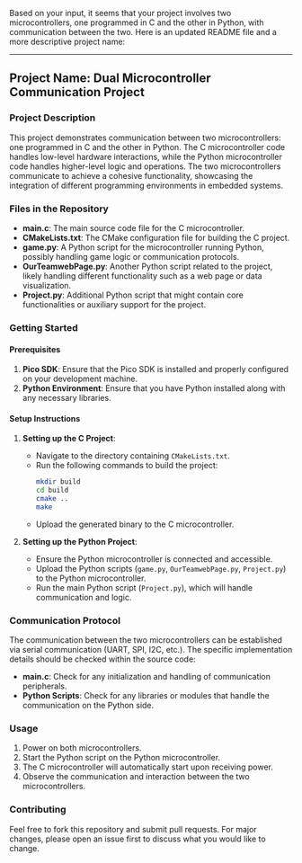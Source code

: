 Based on your input, it seems that your project involves two microcontrollers, one programmed in C and the other in Python, with communication between the two. Here is an updated README file and a more descriptive project name:

---

## Project Name: Dual Microcontroller Communication Project

### Project Description

This project demonstrates communication between two microcontrollers: one programmed in C and the other in Python. The C microcontroller code handles low-level hardware interactions, while the Python microcontroller code handles higher-level logic and operations. The two microcontrollers communicate to achieve a cohesive functionality, showcasing the integration of different programming environments in embedded systems.

### Files in the Repository

- **main.c**: The main source code file for the C microcontroller.
- **CMakeLists.txt**: The CMake configuration file for building the C project.
- **game.py**: A Python script for the microcontroller running Python, possibly handling game logic or communication protocols.
- **OurTeamwebPage.py**: Another Python script related to the project, likely handling different functionality such as a web page or data visualization.
- **Project.py**: Additional Python script that might contain core functionalities or auxiliary support for the project.

### Getting Started

#### Prerequisites

1. **Pico SDK**: Ensure that the Pico SDK is installed and properly configured on your development machine.
2. **Python Environment**: Ensure that you have Python installed along with any necessary libraries.

#### Setup Instructions

1. **Setting up the C Project**:
    - Navigate to the directory containing `CMakeLists.txt`.
    - Run the following commands to build the project:
      ```sh
      mkdir build
      cd build
      cmake ..
      make
      ```
    - Upload the generated binary to the C microcontroller.

2. **Setting up the Python Project**:
    - Ensure the Python microcontroller is connected and accessible.
    - Upload the Python scripts (`game.py`, `OurTeamwebPage.py`, `Project.py`) to the Python microcontroller.
    - Run the main Python script (`Project.py`), which will handle communication and logic.

### Communication Protocol

The communication between the two microcontrollers can be established via serial communication (UART, SPI, I2C, etc.). The specific implementation details should be checked within the source code:

- **main.c**: Check for any initialization and handling of communication peripherals.
- **Python Scripts**: Check for any libraries or modules that handle the communication on the Python side.

### Usage

1. Power on both microcontrollers.
2. Start the Python script on the Python microcontroller.
3. The C microcontroller will automatically start upon receiving power.
4. Observe the communication and interaction between the two microcontrollers.

### Contributing

Feel free to fork this repository and submit pull requests. For major changes, please open an issue first to discuss what you would like to change.


